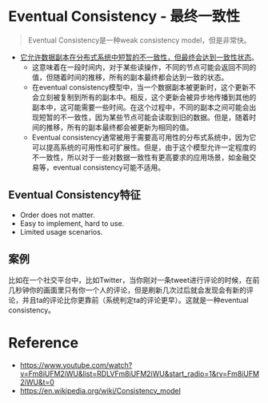 # Eventual Consistency - 最终一致性

> Eventual Consistency是一种weak consistency model，但是非常快。

* <u>它允许数据副本在分布式系统中短暂的不一致性，但最终会达到一致性状态</u>。
    * 这意味着在一段时间内，对于某些读操作，不同的节点可能会返回不同的值，但随着时间的推移，所有的副本最终都会达到一致的状态。
    * 在eventual consistency模型中，当一个数据副本被更新时，这个更新不会立刻被复制到所有的副本中。相反，这个更新会被异步地传播到其他的副本中，这可能需要一些时间。在这个过程中，不同的副本之间可能会出现短暂的不一致性，因为某些节点可能会读取到旧的数据。但是，随着时间的推移，所有的副本最终都会被更新为相同的值。
    * Eventual consistency通常被用于需要高可用性的分布式系统中，因为它可以提高系统的可用性和可扩展性。但是，由于这个模型允许一定程度的不一致性，所以对于一些对数据一致性有更高要求的应用场景，如金融交易等，eventual consistency可能不适用。

## Eventual Consistency特征

* Order does not matter.
* Easy to implement, hard to use.
* Limited usage scenarios.

## 案例

比如在一个社交平台中，比如Twitter，当你刚对一条tweet进行评论的时候，在前几秒钟你的画面里只有你一个人的评论，但是刷新几次过后就会发现会有新的评论，并且ta的评论比你更靠前（系统判定ta的评论更早）。这就是一种eventual consistency。

# Reference

* https://www.youtube.com/watch?v=Fm8iUFM2iWU&list=RDLVFm8iUFM2iWU&start_radio=1&rv=Fm8iUFM2iWU&t=0
* https://en.wikipedia.org/wiki/Consistency_model
